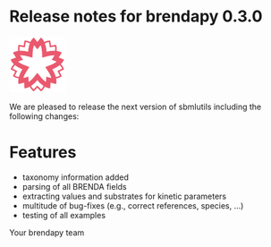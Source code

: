 # Release notes for brendapy 0.3.0
![brendapy](https://github.com/matthiaskoenig/brendapy/raw/develop/docs/images/favicon/brendapy-100x100-300dpi.png)

We are pleased to release the next version of sbmlutils including the 
following changes:

# Features
* taxonomy information added
* parsing of all BRENDA fields
* extracting values and substrates for kinetic parameters
* multitude of bug-fixes (e.g., correct references, species, ...)
* testing of all examples

Your brendapy team
